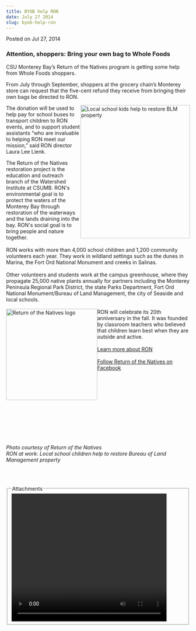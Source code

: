 ```yaml
---
title: BYOB help RON
date: July 27 2014
slug: byob-help-ron
---
```


  



<span class="date">Posted on Jul 27, 2014    </span>
<h3>Attention, shoppers: Bring your own bag to Whole Foods</h3>
<p>CSU Monterey Bay&#x2019;s Return of the Natives program is getting some
help from Whole Foods shoppers.</p>
<p>From July through September, shoppers at the grocery chain&#x2019;s
Monterey store can request that the five-cent refund they receive
from bringing their own bags be directed to RON.</p>
<p><img alt=" Local school kids help to restore BLM property" src="https://news.csumb.edu/sites/default/files/65/attachments/news/images/blm_planting_for_web.jpg" style="width:300px; height:365px; float:right">The donation will
be used to help pay for school buses to transport children to RON
events, and to support student assistants &#x201C;who are invaluable to
helping RON meet our mission,&#x201D; said RON director Laura Lee
Lienk.</img></p>
<p>The Return of the Natives restoration project is the education
and outreach branch of the Watershed Institute at CSUMB. RON&apos;s
environmental goal is to protect the waters of the Monterey Bay
through restoration of the waterways and the lands draining into
the bay. RON&apos;s social goal is to bring people and nature
together.<br>
<br>
RON works with more than 4,000 school children and 1,200 community
volunteers each year. They work in wildland settings such as the
dunes in Marina, the Fort Ord National Monument and creeks in
Salinas.<br>
<br>
Other volunteers and students work at the campus greenhouse, where
they propagate 25,000 native plants annually for partners including
the Monterey Peninsula Regional Park District, the state Parks
Department, Fort Ord National Monument/Bureau of Land Management,
the city of Seaside and local schools.<br>
<br>
<img alt="Return of the Natives logo" src="https://news.csumb.edu/sites/default/files/65/attachments/news/images/return_of_the_natives_logo.png" style="width:250px; height:250px; float:left">RON will celebrate
its 20th anniversary in the fall. It was founded by classroom
teachers who believed that children learn best when they are
outside and active.<br>
<br>
<a href="https://ron.csumb.edu" rel="nofollow">Learn more about
RON</a><br>
<br>
<a href="https://www.facebook.com/returnofthenatives?sk=photos" rel="nofollow">Follow Return of the Natives on Facebook</a><br>
&#xA0;</br></br></br></br></br></img></br></br></br></br></br></br></p>
<p class="small"><em>Photo courtesy of Return of the Natives<br>
RON at work: Local school children help to restore Bureau of Land
Management property</br></em></p>
<p><br>
&#xA0;</br></p>
<fieldset class="fieldgroup group-attachments">
<legend>Attachments</legend>
<div class="field field-type-emvideo field-field-attach-video">
<div class="field-items">
<div class="field-item odd">
<div class="emvideo emvideo-video emvideo-youtube">
<div class="emfield-emvideo emfield-emvideo-youtube">
<div id="emvideo-youtube-flash-wrapper-1">
<!--<object type="application/x-shockwave-flash" height="350" width="425" data="https://www.youtube.com/v/XdpwBMrxJHI&amp;rel=0&amp;enablejsapi=1&amp;playerapiid=ytplayer&amp;fs=1" id="emvideo-youtube-flash-1">
          <param name="movie" value="https://www.youtube.com/v/XdpwBMrxJHI&amp;rel=0&amp;enablejsapi=1&amp;playerapiid=ytplayer&amp;fs=1" />
          <param name="allowScriptAccess" value="sameDomain"/>
          <param name="quality" value="best"/>
          <param name="allowFullScreen" value="true"/>
          <param name="bgcolor" value="#FFFFFF"/>
          <param name="scale" value="noScale"/>
          <param name="salign" value="TL"/>
          <param name="FlashVars" value="playerMode=embedded" />
          <param name="wmode" value="transparent" />
        </object>-->
<video controls="" width="425" height="350">
<source src="https://r19---sn-o097zne7.googlevideo.com/videoplayback?mt=1422329060&amp;initcwndbps=4047500&amp;ratebypass=yes&amp;fexp=900718,907263,916104,923368,927622,929821,930676,936121,9406392,941004,943917,947225,948124,952302,952605,952901,955301,957103,957105,957201,959701&amp;key=yt5&amp;signature=6859AFC91534DD118B9D96CB141753F5033681B5.7A53E22B82202899630ADE5FD97EC3B33BBFE013&amp;id=o-AMevYMs7jSODF6rCNYyDp4dyD3ZYvo8N700A9IXkw_zu&amp;sver=3&amp;mm=31&amp;ipbits=0&amp;ms=au&amp;itag=18&amp;dur=217.199&amp;mv=m&amp;source=youtube&amp;pl=23&amp;sparams=dur,id,initcwndbps,ip,ipbits,itag,mm,ms,mv,pl,ratebypass,source,upn,expire&amp;expire=1422350723&amp;upn=N2uMmUmdXVk&amp;ip=198.189.249.65&amp;name=XdpwBMrxJHI" type="video/mp4"/></video></div>
</div>
</div>
</div>
</div>
</div>
</fieldset>





 
